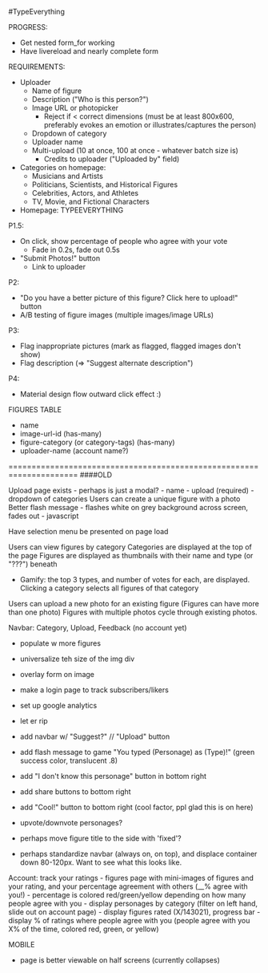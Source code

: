 #TypeEverything

PROGRESS:
* Get nested form_for working
* Have livereload and nearly complete form

REQUIREMENTS:
* Uploader
  - Name of figure
  - Description ("Who is this person?")
  - Image URL or photopicker
      - Reject if < correct dimensions (must be at least 800x600, preferably evokes an emotion or illustrates/captures the person)
  - Dropdown of category
  - Uploader name
  - Multi-upload (10 at once, 100 at once - whatever batch size is)
      - Credits to uploader ("Uploaded by" field)
* Categories on homepage:
  - Musicians and Artists
  - Politicians, Scientists, and Historical Figures
  - Celebrities, Actors, and Athletes
  - TV, Movie, and Fictional Characters
* Homepage: TYPEEVERYTHING


P1.5:
* On click, show percentage of people who agree with your vote
  - Fade in 0.2s, fade out 0.5s
* "Submit Photos!" button
  - Link to uploader

P2:
* "Do you have a better picture of this figure? Click here to upload!" button
* A/B testing of figure images (multiple images/image URLs)


P3:
* Flag inappropriate pictures (mark as flagged, flagged images don't show)
* Flag description (=> "Suggest alternate description")

P4:
* Material design flow outward click effect :)
    

FIGURES TABLE
- name
- image-url-id (has-many)
- figure-category (or category-tags) (has-many)
- uploader-name (account name?)






=====================================================================
####OLD


Upload page exists - perhaps is just a modal?
	- name
	- upload (required)
	- dropdown of categories
Users can create a unique figure with a photo
Better flash message - flashes white on grey background across screen, fades out - javascript

Have selection menu be presented on page load



Users can view figures by category
Categories are displayed at the top of the page
Figures are displayed as thumbnails with their name and type (or "???") beneath
  - Gamify: the top 3 types, and number of votes for each, are displayed.
Clicking a category selects all figures of that category

Users can upload a new photo for an existing figure (Figures can have more than one photo)
Figures with multiple photos cycle through existing photos.

Navbar: Category, Upload, Feedback (no account yet)

- populate w more figures
- universalize teh size of the img div
- overlay form on image
- make a login page to track subscribers/likers
- set up google analytics
- let er rip

- add navbar w/ "Suggest?" // "Upload" button
- add flash message to game "You typed (Personage) as (Type)!" (green success color, translucent .8)
- add "I don't know this personage" button in bottom right
- add share buttons to bottom right
- add "Cool!" button to bottom right (cool factor, ppl glad this is on here)
- upvote/downvote personages?

- perhaps move figure title to the side with 'fixed'?
- perhaps standardize navbar (always on, on top), and displace container down 80-120px. Want to see what this looks like.


Account: track your ratings
	- figures page with mini-images of figures and your rating, and your percentage agreement with others (__% agree with you!)
	- percentage is colored red/green/yellow depending on how many people agree with you
	- display personages by category (filter on left hand, slide out on account page)
	- display figures rated (X/143021), progress bar
	- display % of ratings where people agree with you (people agree with you X% of the time, colored red, green, or yellow)


MOBILE
- page is better viewable on half screens (currently collapses)


